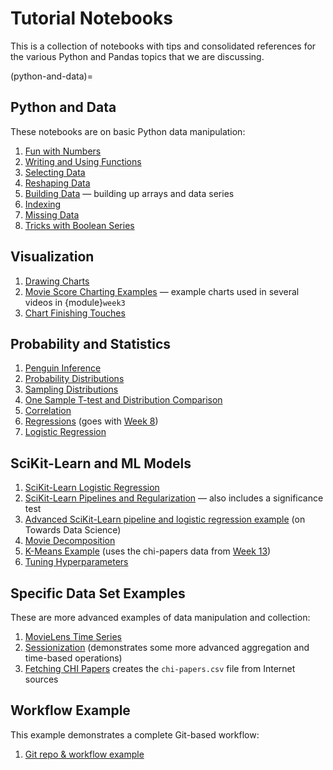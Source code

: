 # Tutorial Notebooks

This is a collection of notebooks with tips and consolidated references for the various Python and Pandas topics that we are discussing.

(python-and-data)=
## Python and Data

These notebooks are on basic Python data manipulation:

1. [Fun with Numbers](FunWithNumbers.ipynb)
2. [Writing and Using Functions](Functions.ipynb)
3. [Selecting Data](Selection.ipynb)
4. [Reshaping Data](Reshaping.ipynb)
5. [Building Data](BuildingData.ipynb) — building up arrays and data series
6. [Indexing](Indexing.ipynb)
7. [Missing Data](MissingData.ipynb)
8. [Tricks with Boolean Series](BooleanSeries.ipynb)

## Visualization

1. [Drawing Charts](Charting.ipynb)
2. [Movie Score Charting Examples](CriticScores.ipynb) — example charts used in several videos in {module}`week3`
3. [Chart Finishing Touches](ChartFinishingTouches.ipynb)

## Probability and Statistics

1.  [Penguin Inference](PenguinSamples.ipynb)
2.  [Probability Distributions](Distributions.ipynb)
3.  [Sampling Distributions](SamplingDistributions.ipynb)
4.  [One Sample T-test and Distribution Comparison](OneSample.ipynb)
5.  [Correlation](Correlation.ipynb)
6.  [Regressions](Regressions.ipynb) (goes with [Week 8](../../week8/index.md))
7.  [Logistic Regression](LogitRegressionDemo.ipynb)

## SciKit-Learn and ML Models

1.  [SciKit-Learn Logistic Regression](SciKitLogistic.ipynb)
2.  [SciKit-Learn Pipelines and Regularization](SciKitPipeline.ipynb) — also includes a significance test
3.  [Advanced SciKit-Learn pipeline and logistic regression example](https://towardsdatascience.com/logistic-regression-classifier-on-census-income-data-e1dbef0b5738) (on Towards Data Science)
4.  [Movie Decomposition](MovieDecomp.ipynb)
5.  [K-Means Example](ClusteringExample.ipynb) (uses the chi-papers data from [Week 13](../../week13/index.md#practice))
6.  [Tuning Hyperparameters](TuningExample.ipynb)

## Specific Data Set Examples

These are more advanced examples of data manipulation and collection:

1.  [MovieLens Time Series](MLTimeSeries.ipynb)
2.  [Sessionization](Sessions.ipynb) (demonstrates some more advanced aggregation and time-based operations)
3.  [Fetching CHI Papers](FetchCHIPapers.ipynb) creates the `chi-papers.csv` file from Internet sources

## Workflow Example

This example demonstrates a complete Git-based workflow:

1. [Git repo & workflow example](https://github.com/BoiseState/cs533-hcibib-demo)
